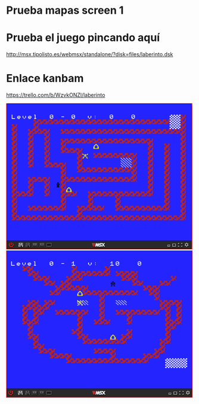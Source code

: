 # Prueba mapas screen 1
# Prueba el juego pincando aquí
http://msx.tipolisto.es/webmsx/standalone/?disk=files/laberinto.dsk

# Enlace kanbam
https://trello.com/b/WzvkONZl/laberinto

<img src=images/1.PNG width=500px>


<img src=images/2.PNG width=500px>